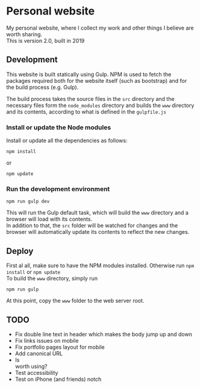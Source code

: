 # Personal website
My personal website, where I collect my work and other things I believe are worth sharing.  
This is version 2.0, built in 2019

## Development
This website is built statically using Gulp. NPM is used to fetch the packages required both for the website itself (such as bootstrap) and for the build process (e.g. Gulp).

The build process takes the source files in the `src` directory and the necessary files form the `node_modules` directory and builds the `www` directory and its contents, according to what is defined in the `gulpfile.js`

### Install or update the Node modules
Install or update all the dependencies as follows:
```
npm install
```
or
```
npm update
```

### Run the development environment
```
npm run gulp dev
```
This will run the Gulp default task, which will build the `www` directory and a browser will load with its contents.  
In addition to that, the `src` folder will be watched for changes and the browser will automatically update its contents to reflect the new changes.

## Deploy
First al all, make sure to have the NPM modules installed. Otherwise run `npm install` or `npm update`  
To build the `www` directory, simply run
```
npm run gulp
```

At this point, copy the `www` folder to the web server root.

## TODO
- Fix double line text in header which makes the body jump up and down
- Fix links issues on mobile
- Fix portfolio pages layout for mobile
- Add canonical URL
- Is <article> worth using?
- Test accessibility
- Test on iPhone (and friends) notch
